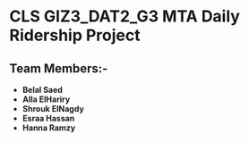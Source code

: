 # CLS GIZ3_DAT2_G3 MTA Daily Ridership Project

## Team Members:-
- **Belal Saed**
- **Alla ElHariry**
- **Shrouk ElNagdy**
- **Esraa Hassan**
- **Hanna Ramzy**

